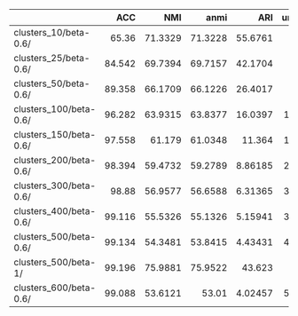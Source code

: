 |                        |    ACC |     NMI |    anmi |      ARI |   uniq |   beta |         KL |
|:-----------------------|-------:|--------:|--------:|---------:|-------:|-------:|-----------:|
| clusters_10/beta-0.6/  | 65.36  | 71.3329 | 71.3228 | 55.6761  |     10 |    0.6 | 0.00113727 |
| clusters_25/beta-0.6/  | 84.542 | 69.7394 | 69.7157 | 42.1704  |     25 |    0.6 | 0.00632431 |
| clusters_50/beta-0.6/  | 89.358 | 66.1709 | 66.1226 | 26.4017  |     50 |    0.6 | 0.0120452  |
| clusters_100/beta-0.6/ | 96.282 | 63.9315 | 63.8377 | 16.0397  |    100 |    0.6 | 0.0148646  |
| clusters_150/beta-0.6/ | 97.558 | 61.179  | 61.0348 | 11.364   |    150 |    0.6 | 0.0238358  |
| clusters_200/beta-0.6/ | 98.394 | 59.4732 | 59.2789 |  8.86185 |    200 |    0.6 | 0.0346214  |
| clusters_300/beta-0.6/ | 98.88  | 56.9577 | 56.6588 |  6.31365 |    300 |    0.6 | 0.0958454  |
| clusters_400/beta-0.6/ | 99.116 | 55.5326 | 55.1326 |  5.15941 |    398 |    0.6 | 0.231539   |
| clusters_500/beta-0.6/ | 99.134 | 54.3481 | 53.8415 |  4.43431 |    495 |    0.6 | 0.267415   |
| clusters_500/beta-1/   | 99.196 | 75.9881 | 75.9522 | 43.623   |     50 |    1   | 0.361735   |
| clusters_600/beta-0.6/ | 99.088 | 53.6121 | 53.01   |  4.02457 |    591 |    0.6 | 0.416876   |